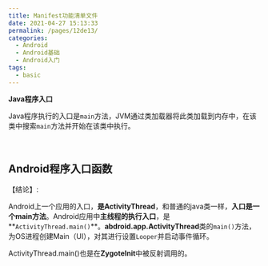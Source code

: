 ```yaml
---
title: Manifest功能清单文件
date: 2021-04-27 15:13:33
permalink: /pages/12de13/
categories:
  - Android
  - Android基础
  - Android入门
tags:
  - basic
---
```


**Java程序入口**

Java程序执行的入口是`main`方法，JVM通过类加载器将此类加载到内存中，在该类中搜索`main`方法并开始在该类中执行。

<br>

## Android程序入口函数

【结论】:

Android上一个应用的入口，**是ActivityThread**，和普通的java类一样，**入口是一个main方法**。Android应用中**主线程的执行入口**，是**`ActivityThread.main()`**。**abdroid.app.ActivityThread**类的`main()`方法，为OS进程创建Main（UI），对其进行设置`Looper`并启动事件循环。

ActivityThread.main()也是在**ZygoteInit**中被反射调用的。

